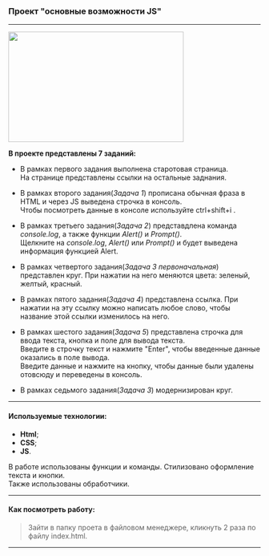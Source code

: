 ### Проект "основные возможности JS"

***

<img src="https://img.freepik.com/free-photo/forest-landscape_71767-127.jpg?size=626&ext=jpg&ga=GA1.1.1880011253.1700524800&semt=ais" width="350" height="220">



 **В проекте представлены 7 заданий:**

* В рамках первого задания выполнена старотовая страница.  
На странице представлены ссылки на остальные заднания.
* В рамках второго задания(*Задача 1*) прописана обычная фраза в HTML и через JS выведена строчка в консоль.  
Чтобы посмотреть данные в консоле используйте ctrl+shift+i .  
* В рамках третьего задания(*Задача 2*) представдлена команда *console.log*, а также функции *Alert()* и *Prompt()*.  
Щелкните на *console.log*, *Alert()* или *Prompt()* и будет выведена информация функцией Alert.
* В рамках четвертого задания(*Задача 3 первоначальная*) представлен круг. При нажатии на него меняются цвета: зеленый, желтый, красный.  

* В рамках пятого задания(*Задача 4*) представлена ссылка. При нажатии на эту ссылку можно написать любое слово, чтобы название этой ссылки изменилось на него.  
* В рамках шестого задания(*Задача 5*) представлена строчка для ввода текста, кнопка и поле для вывода текста.  
Введите в строчку текст и нажмите "Enter", чтобы введенные данные оказались в поле вывода.  
Введите данные и нажмите на кнопку, чтобы данные были удалены отовсюду и переведены в консоль.  
* В рамках седьмого задания(*Задача 3*) модернизирован круг. 

 ***

 #### Используемые технологии:
 * **Html**;
 * **CSS**;
 * **JS**.  
 
 В работе использованы функции и команды. Стилизовано оформление текста и кнопки.   
 Также использованы обработчики.   
***
#### Как посмотреть работу:
> Зайти в папку проета в файловом менеджере, кликнуть 2 раза по файлу index.html.

***